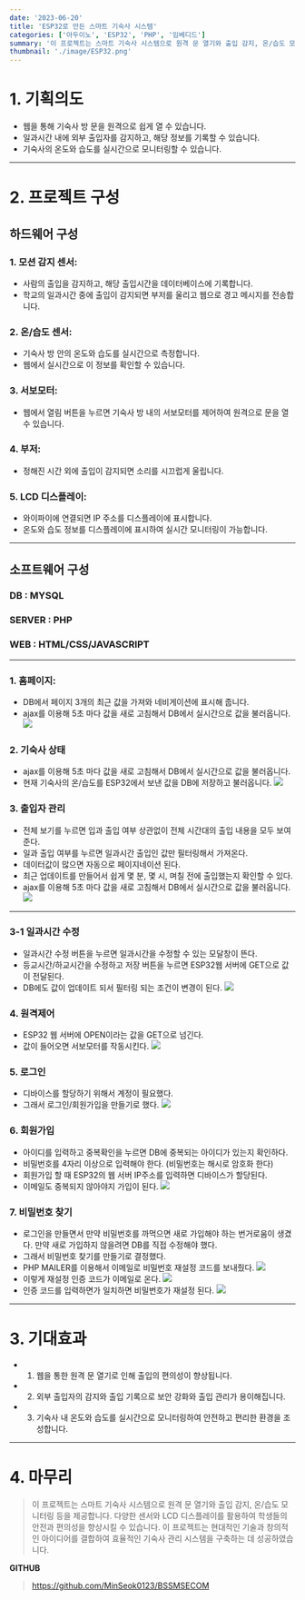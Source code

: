 ```yaml
---
date: '2023-06-20'
title: 'ESP32로 만든 스마트 기숙사 시스템'
categories: ['아두이노', 'ESP32', 'PHP', '임베디드']
summary: '이 프로젝트는 스마트 기숙사 시스템으로 원격 문 열기와 출입 감지, 온/습도 모니터링 등을 제공합니다. 다양한 센서와 LCD 디스플레이를 활용하여 학생들의 안전과 편의성을 향상시킬 수 있습니다. 이 프로젝트는 현대적인 기술과 창의적인 아이디어를 결합하여 효율적인 기숙사 관리 시스템을 구축하는 데 성공하였습니다.'
thumbnail: './image/ESP32.png'
---
```



# 1. 기획의도
- 웹을 통해 기숙사 방 문을 원격으로 쉽게 열 수 있습니다.
- 일과시간 내에 외부 출입자를 감지하고, 해당 정보를 기록할 수 있습니다.
- 기숙사의 온도와 습도를 실시간으로 모니터링할 수 있습니다.
---

# 2. 프로젝트 구성
## 하드웨어 구성
### 1. 모션 감지 센서:
- 사람의 출입을 감지하고, 해당 출입시간을 데이터베이스에 기록합니다.
- 학교의 일과시간 중에 출입이 감지되면 부저를 울리고 웹으로 경고 메시지를 전송합니다.
### 2. 온/습도 센서:
- 기숙사 방 안의 온도와 습도를 실시간으로 측정합니다.
- 웹에서 실시간으로 이 정보를 확인할 수 있습니다.
### 3. 서보모터:
- 웹에서 열림 버튼을 누르면 기숙사 방 내의 서보모터를 제어하여 원격으로 문을 열 수 있습니다.
### 4. 부저:
- 정해진 시간 외에 출입이 감지되면 소리를 시끄럽게 울립니다.
### 5. LCD 디스플레이:
- 와이파이에 연결되면 IP 주소를 디스플레이에 표시합니다.
- 온도와 습도 정보를 디스플레이에 표시하여 실시간 모니터링이 가능합니다.
---

## 소프트웨어 구성
### DB : MYSQL
### SERVER : PHP
### WEB : HTML/CSS/JAVASCRIPT
---
### 1. 홈페이지:
- DB에서 페이지 3개의 최근 값을 가져와 네비게이션에 표시해 줍니다.
- ajax를 이용해 5초 마다 값을 새로 고침해서 DB에서 실시간으로 값을 불러옵니다.
![](https://velog.velcdn.com/images/minseok0123/post/ce6d51a7-162e-4eee-8ce9-dc1d4bb7094e/image.png)
### 2. 기숙사 상태
- ajax를 이용해 5초 마다 값을 새로 고침해서 DB에서 실시간으로 값을 불러옵니다.
- 현재 기숙사의 온/습도를 ESP32에서 보낸 값을 DB에 저장하고 불러옵니다.
![](https://velog.velcdn.com/images/minseok0123/post/fc2c3885-2def-4c92-9d68-2ff59db80bfb/image.png)
### 3. 출입자 관리
- 전체 보기를 누르면 입과 출입 여부 상관없이 전체 시간대의 출입 내용을 모두 보여준다.
- 일과 출입 여부를 누르면 일과시간 출입인 값만 필터링해서 가져온다.
- 데이터값이 많으면 자동으로 페이지네이션 된다.
- 최근 업데이트를 만들어서 쉽게 몇 분, 몇 시, 며칠 전에 출입했는지 확인할 수 있다.
- ajax를 이용해 5초 마다 값을 새로 고침해서 DB에서 실시간으로 값을 불러옵니다.
![](https://velog.velcdn.com/images/minseok0123/post/0ce3c217-21f9-4d39-a008-a8e482481f81/image.png)
---
### 3-1 일과시간 수정
- 일과시간 수정 버튼을 누르면 일과시간을 수정할 수 있는 모달창이 뜬다.
- 등교시간/하교시간을 수정하고 저장 버튼을 누르면 ESP32웹 서버에 GET으로 값이 전달된다.
- DB에도 값이 업데이트 되서 필터링 되는 조건이 변경이 된다.
![](https://velog.velcdn.com/images/minseok0123/post/21528970-57a0-4aad-9148-8f9087b963f2/image.png)

### 4. 원격제어
- ESP32 웹 서버에 OPEN이라는 값을 GET으로 넘긴다.
- 값이 들어오면 서보모터를 작동시킨다.
![](https://velog.velcdn.com/images/minseok0123/post/e3637ae3-289e-4bb4-91e7-5a8e5b4ab15a/image.png)
### 5. 로그인
- 디바이스를 할당하기 위해서 계정이 필요했다.
- 그래서 로그인/회원가입을 만들기로 했다.
![](https://velog.velcdn.com/images/minseok0123/post/ac7823d8-5fa9-46df-b8bc-45ff17002a7b/image.png)
### 6. 회원가입
- 아이디를 입력하고 중복확인을 누르면 DB에 중복되는 아이디가 있는지 확인하다.
- 비밀번호를 4자리 이상으로 입력해야 한다. (비밀번호는 해시로 암호화 한다)
- 회원가입 할 때 ESP32의 웹 서버 IP주소를 입력하면 디바이스가 할당된다.
- 이메일도 중복되지 않아야지 가입이 된다.
![](https://velog.velcdn.com/images/minseok0123/post/2d81404b-9864-4b47-a458-219663ecf6ef/image.png)

### 7. 비밀번호 찾기
- 로그인을 만들면서 만약 비밀번호를 까먹으면 새로 가입해야 하는 번거로움이 생겼다.
만약 새로 가입하지 않을려면 DB를 직접 수정해야 했다.
- 그래서 비밀번호 찾기를 만들기로 결정했다.
- PHP MAILER를 이용해서 이메일로 비밀번호 재설정 코드를 보내줬다.
![](https://velog.velcdn.com/images/minseok0123/post/50dfb2ec-9d15-4d1b-a8bc-7123679badfb/image.png)
- 이렇게 재설정 인증 코드가 이메일로 온다.
![](https://velog.velcdn.com/images/minseok0123/post/dcfe5cc8-3758-45d0-b683-0822becfc991/image.png)
- 인증 코드를 입력하면가 일치하면 비밀번호가 재설정 된다. 
![](https://velog.velcdn.com/images/minseok0123/post/37c4021a-f665-4385-b74b-e7c97e50f318/image.png)
---
# 3. 기대효과

- 1. 웹을 통한 원격 문 열기로 인해 출입의 편의성이 향상됩니다.
- 2. 외부 출입자의 감지와 출입 기록으로 보안 강화와 출입 관리가 용이해집니다.
- 3. 기숙사 내 온도와 습도를 실시간으로 모니터링하여 안전하고 편리한 환경을 조성합니다.
---

# 4. 마무리

> 이 프로젝트는 스마트 기숙사 시스템으로 원격 문 열기와 출입 감지, 온/습도 모니터링 등을 제공합니다. 다양한 센서와 LCD 디스플레이를 활용하여 학생들의 안전과 편의성을 향상시킬 수 있습니다. 이 프로젝트는 현대적인 기술과 창의적인 아이디어를 결합하여 효율적인 기숙사 관리 시스템을 구축하는 데 성공하였습니다.

**GITHUB**
> https://github.com/MinSeok0123/BSSMSECOM